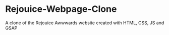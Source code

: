 # Rejouice-Webpage-Clone
A clone of the Rejouice Awwwards website created with HTML, CSS, JS and GSAP
